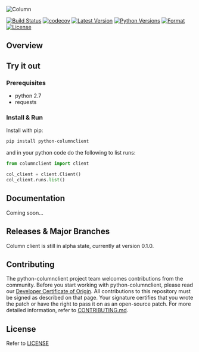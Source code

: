 ![Column](https://github.com/vmware/python-columnclient/blob/master/column.png "python-columnclient")

[![Build Status](https://travis-ci.org/vmware/python-columnclient.svg?branch=master)](https://travis-ci.org/vmware/python-columnclient)
[![codecov](https://codecov.io/gh/vmware/python-columnclient/branch/master/graph/badge.svg)](https://codecov.io/gh/vmware/python-columnclient)
[![Latest Version](https://img.shields.io/pypi/v/columnclient.svg)](https://pypi.org/project/columnclient/)
[![Python Versions](https://img.shields.io/pypi/pyversions/columnclient.svg)](https://pypi.org/project/columnclient/)
[![Format](https://img.shields.io/pypi/format/columnclient.svg)](https://pypi.org/project/columnclient/)
[![License](https://img.shields.io/badge/License-BSD%202--Clause-orange.svg)](https://github.com/vmware/python-columnclient/blob/master/LICENSE)

## Overview

## Try it out

### Prerequisites

* python 2.7
* requests

### Install & Run

Install with pip:
```bash
pip install python-columnclient
```
and in your python code do the following to list runs:
```python
from columnclient import client

col_client = client.Client()
col_client.runs.list()
```

## Documentation
Coming soon...

## Releases & Major Branches
Column client is still in alpha state, currently at version 0.1.0.

## Contributing

The python-columnclient project team welcomes contributions from the community. Before you start working with python-columnclient, please read our [Developer Certificate of Origin](https://cla.vmware.com/dco). All contributions to this repository must be signed as described on that page. Your signature certifies that you wrote the patch or have the right to pass it on as an open-source patch. For more detailed information, refer to [CONTRIBUTING.md](CONTRIBUTING.md).

## License
Refer to [LICENSE](LICENSE)

